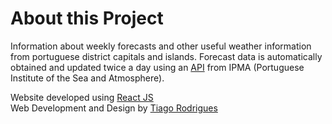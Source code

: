 # About this Project

Information about weekly forecasts and other useful weather information from portuguese district capitals and islands. Forecast data is automatically obtained and updated twice a day using an <a href="https://api.ipma.pt/" rel="nofollow">API</a> from IPMA (Portuguese Institute of the Sea and Atmosphere).

Website developed using <a href="https://reactjs.org/" rel="nofollow">React JS</a>
<br/>
Web Development and Design by
<a href="http://www.tiagorodrigues.work/" rel="nofollow" target='_blank'>Tiago Rodrigues</a>
